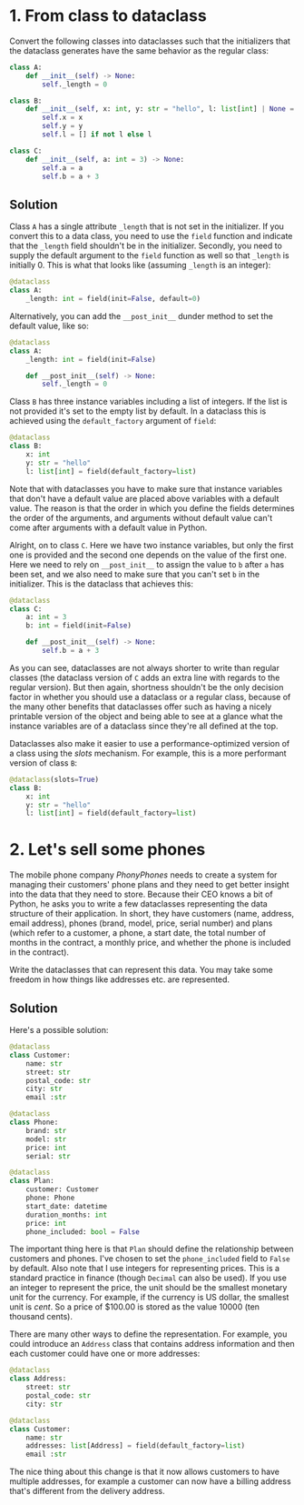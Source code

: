 # 1. From class to dataclass

Convert the following classes into dataclasses such that the initializers that the dataclass generates have the same behavior as the regular class:

```python
class A:
    def __init__(self) -> None:
        self._length = 0

class B:
    def __init__(self, x: int, y: str = "hello", l: list[int] | None = None) -> None:
        self.x = x
        self.y = y
        self.l = [] if not l else l

class C:
    def __init__(self, a: int = 3) -> None:
        self.a = a
        self.b = a + 3
```

## Solution

Class `A` has a single attribute `_length` that is not set in the initializer. If you convert this to a data class, you need to use the `field` function and indicate that the `_length` field shouldn't be in the initializer. Secondly, you need to supply the default argument to the `field` function as well so that `_length` is initially 0. This is what that looks like (assuming `_length` is an integer):

```python
@dataclass
class A:
    _length: int = field(init=False, default=0)
```

Alternatively, you can add the `__post_init__` dunder method to set the default value, like so:

```python
@dataclass
class A:
    _length: int = field(init=False)

    def __post_init__(self) -> None:
        self._length = 0
```

Class `B` has three instance variables including a list of integers. If the list is not provided it's set to the empty list by default. In a dataclass this is achieved using the `default_factory` argument of `field`:

```python
@dataclass
class B:
    x: int
    y: str = "hello"
    l: list[int] = field(default_factory=list)
```

Note that with dataclasses you have to make sure that instance variables that don't have a default value are placed above variables with a default value. The reason is that the order in which you define the fields determines the order of the arguments, and arguments without default value can't come after arguments with a default value in Python.

Alright, on to class `C`. Here we have two instance variables, but only the first one is provided and the second one depends on the value of the first one. Here we need to rely on `__post_init__` to assign the value to `b` after `a` has been set, and we also need to make sure that you can't set `b` in the initializer. This is the dataclass that achieves this:

```python
@dataclass
class C:
    a: int = 3
    b: int = field(init=False)

    def __post_init__(self) -> None:
        self.b = a + 3
```

As you can see, dataclasses are not always shorter to write than regular classes (the dataclass version of `C` adds an extra line with regards to the regular version). But then again, shortness shouldn't be the only decision factor in whether you should use a dataclass or a regular class, because of the many other benefits that dataclasses offer such as having a nicely printable version of the object and being able to see at a glance what the instance variables are of a dataclass since they're all defined at the top.

Dataclasses also make it easier to use a performance-optimized version of a class using the _slots_ mechanism. For example, this is a more performant version of class `B`:

```python
@dataclass(slots=True)
class B:
    x: int
    y: str = "hello"
    l: list[int] = field(default_factory=list)
```

# 2. Let's sell some phones

The mobile phone company _PhonyPhones_ needs to create a system for managing their customers' phone plans and they need to get better insight into the data that they need to store. Because their CEO knows a bit of Python, he asks you to write a few dataclasses representing the data structure of their application. In short, they have customers (name, address, email address), phones (brand, model, price, serial number) and plans (which refer to a customer, a phone, a start date, the total number of months in the contract, a monthly price, and whether the phone is included in the contract).

Write the dataclasses that can represent this data. You may take some freedom in how things like addresses etc. are represented.

## Solution

Here's a possible solution:

```python
@dataclass
class Customer:
    name: str
    street: str
    postal_code: str
    city: str
    email :str

@dataclass
class Phone:
    brand: str
    model: str
    price: int
    serial: str

@dataclass
class Plan:
    customer: Customer
    phone: Phone
    start_date: datetime
    duration_months: int
    price: int
    phone_included: bool = False
```

The important thing here is that `Plan` should define the relationship between customers and phones. I've chosen to set the `phone_included` field to `False` by default. Also note that I use integers for representing prices. This is a standard practice in finance (though `Decimal` can also be used). If you use an integer to represent the price, the unit should be the smallest monetary unit for the currency. For example, if the currency is US dollar, the smallest unit is _cent_. So a price of $100.00 is stored as the value 10000 (ten thousand cents).

There are many other ways to define the representation. For example, you could introduce an `Address` class that contains address information and then each customer could have one or more addresses:

```python
@dataclass
class Address:
    street: str
    postal_code: str
    city: str

@dataclass
class Customer:
    name: str
    addresses: list[Address] = field(default_factory=list)
    email :str
```

The nice thing about this change is that it now allows customers to have multiple addresses, for example a customer can now have a billing address that's different from the delivery address.
